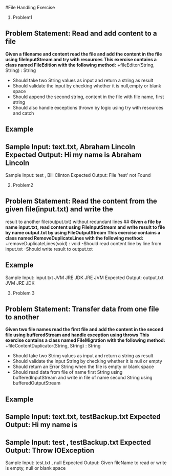 #File Handling Exercise

1. Problem1
## Problem Statement: Read and add content to a file
**Given a filename and content read the file and add the content in the file using
fileInputStream and try with resources**
**This exercise contains a class named FileEdition with the following method:**
+fileEditor(String, String) : String
- Should take two String values as input and return a string as result
- Should validate the input by checking whether it is null,empty or blank space
- Should append the second string, content in the file with file name, first string
- Should also handle exceptions thrown by logic using try with resources and
catch
## Example
Sample Input:
text.txt, Abraham Lincoln
Expected Output:
Hi my name is Abraham Lincoln
--------------------------------------------------------
Sample Input:
test , Bill Clinton
Expected Output:
File 'test' not Found

2. Problem2
## Problem Statement: Read the content from the given file(input.txt) and write the
result to another file(output.txt) without redundant lines ##
**Given a file by name input.txt, read content using FileInputStream and write result to
file by name output.txt by using FileOutputStream**
**This exercise contains a class named RemoveDuplicateLines with the following
method:**
+removeDuplicateLines(void) : void
-Should read content line by line from input.txt
-Should write result to output.txt
## Example
Sample Input:
input.txt
JVM
JRE
JDK
JRE
JVM
Expected Output:
output.txt
JVM
JRE
JDK

3. Problem 3
## Problem Statement: Transfer data from one file to another
**Given two file names read the first file and add the content in the second file using
bufferedStream and handle exception using throws**
**This exercise contains a class named FileMigration with the following method:**
+fileContentDuplicator(String, String) : String
- Should take two String values as input and return a string as result
- Should validate the input String by checking whether it is null or empty
- Should return an Error String when the file is empty or blank space
- Should read data from file of name first String using bufferedInputStream and
write in file of name second String using bufferedOutputStream
## Example
Sample Input:
text.txt, testBackup.txt
Expected Output:
Hi my name is
--------------------------------------------------------
Sample Input:
test , testBackup.txt
Expected Output:
Throw IOException
--------------------------------------------------------
Sample Input:
test.txt , null
Expected Output:
Given fileName to read or write is empty, null or blank space